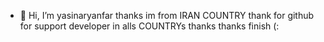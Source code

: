- 👋 Hi, I’m yasinaryanfar
thanks
im from IRAN COUNTRY   thank for github for support developer in alls COUNTRYs thanks thanks
finish (:
